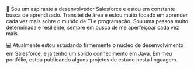 👤 Sou um aspirante a desenvolvedor Salesforce e estou em constante busca de aprendizado. Transitei de área e estou muito focado em aprender cada vez mais sobre o mundo de TI e programação. Sou uma pessoa muito determinada e resiliente, sempre em busca de me aperfeiçoar cada vez mais.

💻 Atualmente estou estudando firmemente o núcleo de desenvolvimento em Salesforce, e já tenho um sólido conhecimento em Java. Em meu portfólio, estou publicando alguns projetos de estudo nesta linguagem.
